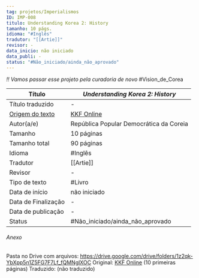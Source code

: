 ```yaml
---
tag: projetos/Imperialismos
ID: IMP-008
titulo: Understanding Korea 2: History
tamanho: 10 págs.
idioma: "#Inglês"
tradutor: "[[Artie]]"
revisor: -
data_inicio: não iniciado
data_publi: -
status: "#Não_iniciado/ainda_não_aprovado"   
---
```

_!! Vamos passar esse projeto pela curadoria de novo_
#Vision_de_Corea 

| Título                          |_Understanding Korea 2: History_|
| ----------------------------------------------------------------------------------------------------- | ------------------------------------------------------------------------------------------------ |
| Título traduzido                                                                                      | -                                                                                                |
| [Origem do texto](https://kkfonline.com/wp-content/uploads/2020/09/Understanding-Korea-2-History.pdf) | [KKF Online](https://kkfonline.com/wp-content/uploads/2020/09/Understanding-Korea-2-History.pdf) |
| Autor(a/e)                                                                                            | República Popular Democrática da Coreia                                                          |
| Tamanho                                                                                               | 10 páginas                                                                                         |
| Tamanho total                                                                                         | 90 páginas                                                                                         |
| Idioma                                                                                                | #Inglês                                                                                          |
| Tradutor                                                                                              | [[Artie]]                                                                                            |
| Revisor                                                                                               | -                                                                                                |
| Tipo de texto                                                                                         | #Livro                                                                                           |
| Data de início                                                                                        | não iniciado                                                                               |
| Data de Finalização                                                                                   | -                                                                                                |
| Data de publicação                                                                                    | -    
| Status | #Não_iniciado/ainda_não_aprovado |

###### Anexo
Pasta no Drive com arquivos: https://drive.google.com/drive/folders/1z2qk-YbXpp5n1Z5FG7F7Lf_fQMNglXOC
Original: [KKF Online](https://kkfonline.com/wp-content/uploads/2020/09/Understanding-Korea-2-History.pdf) (10 primeiras páginas)
Traduzido: (não traduzido)